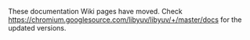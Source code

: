 These documentation Wiki pages have moved.
Check https://chromium.googlesource.com/libyuv/libyuv/+/master/docs for the updated versions.